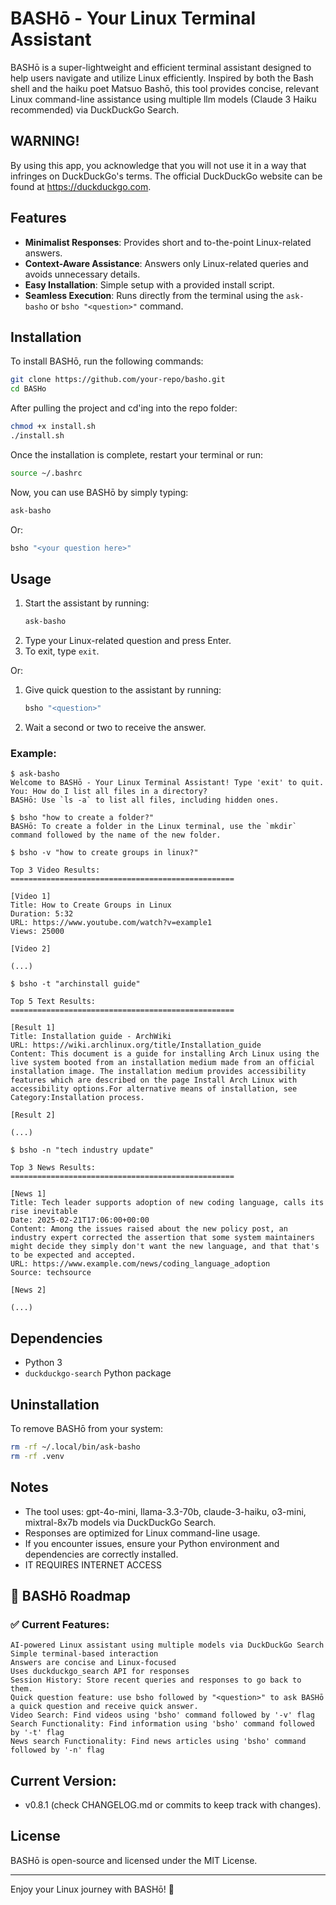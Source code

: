 # BASHō - Your Linux Terminal Assistant

BASHō is a super-lightweight and efficient terminal assistant designed to help users navigate and utilize Linux efficiently. Inspired by both the Bash shell and the haiku poet Matsuo Bashō, this tool provides concise, relevant Linux command-line assistance using multiple llm models (Claude 3 Haiku recommended) via DuckDuckGo Search.

## WARNING!

By using this app, you acknowledge that you will not use it in a way that infringes on DuckDuckGo's terms. The official DuckDuckGo website can be found at https://duckduckgo.com.

## Features
- **Minimalist Responses**: Provides short and to-the-point Linux-related answers.
- **Context-Aware Assistance**: Answers only Linux-related queries and avoids unnecessary details.
- **Easy Installation**: Simple setup with a provided install script.
- **Seamless Execution**: Runs directly from the terminal using the `ask-basho` or `bsho "<question>"` command.

## Installation
To install BASHō, run the following commands:

```bash
git clone https://github.com/your-repo/basho.git  
cd BASHo
```
After pulling the project and cd'ing into the repo folder:

```bash
chmod +x install.sh
./install.sh
```

Once the installation is complete, restart your terminal or run:

```bash
source ~/.bashrc
```

Now, you can use BASHō by simply typing:

```bash
ask-basho
```

Or:

```bash
bsho "<your question here>"
```

## Usage
1. Start the assistant by running:
   ```bash
   ask-basho
   ```
2. Type your Linux-related question and press Enter.
3. To exit, type `exit`.

Or:

1. Give quick question to the assistant by running:
   ```bash
   bsho "<question>"
   ```
2. Wait a second or two to receive the answer.

### Example:
```
$ ask-basho
Welcome to BASHō - Your Linux Terminal Assistant! Type 'exit' to quit.
You: How do I list all files in a directory?
BASHō: Use `ls -a` to list all files, including hidden ones.
```

```
$ bsho "how to create a folder?"
BASHō: To create a folder in the Linux terminal, use the `mkdir` command followed by the name of the new folder.
```

```
$ bsho -v "how to create groups in linux?"

Top 3 Video Results:
==================================================

[Video 1]
Title: How to Create Groups in Linux
Duration: 5:32
URL: https://www.youtube.com/watch?v=example1
Views: 25000

[Video 2]

(...)
```

```
$ bsho -t "archinstall guide"

Top 5 Text Results:
==================================================

[Result 1]
Title: Installation guide - ArchWiki
URL: https://wiki.archlinux.org/title/Installation_guide
Content: This document is a guide for installing Arch Linux using the live system booted from an installation medium made from an official installation image. The installation medium provides accessibility features which are described on the page Install Arch Linux with accessibility options.For alternative means of installation, see Category:Installation process.

[Result 2]

(...)
```

```
$ bsho -n "tech industry update"

Top 3 News Results:  
==================================================  

[News 1]  
Title: Tech leader supports adoption of new coding language, calls its rise inevitable  
Date: 2025-02-21T17:06:00+00:00  
Content: Among the issues raised about the new policy post, an industry expert corrected the assertion that some system maintainers might decide they simply don't want the new language, and that that's to be expected and accepted.  
URL: https://www.example.com/news/coding_language_adoption  
Source: techsource  

[News 2]

(...)
```

## Dependencies
- Python 3
- `duckduckgo-search` Python package

## Uninstallation
To remove BASHō from your system:
```bash
rm -rf ~/.local/bin/ask-basho
rm -rf .venv
```

## Notes
- The tool uses: gpt-4o-mini, llama-3.3-70b, claude-3-haiku, o3-mini, mixtral-8x7b models via DuckDuckGo Search.
- Responses are optimized for Linux command-line usage.
- If you encounter issues, ensure your Python environment and dependencies are correctly installed.
- IT REQUIRES INTERNET ACCESS

## 📌 BASHō Roadmap

### ✅ Current Features:

    AI-powered Linux assistant using multiple models via DuckDuckGo Search
    Simple terminal-based interaction
    Answers are concise and Linux-focused
    Uses duckduckgo_search API for responses
    Session History: Store recent queries and responses to go back to them.
    Quick question feature: use bsho followed by "<question>" to ask BASHō a quick question and receive quick answer.
    Video Search: Find videos using 'bsho' command followed by '-v' flag
    Search Functionality: Find information using 'bsho' command followed by '-t' flag
    News search Functionality: Find news articles using 'bsho' command followed by '-n' flag

## Current Version:

- v0.8.1 (check CHANGELOG.md or commits to keep track with changes).

## License
BASHō is open-source and licensed under the MIT License.

---

Enjoy your Linux journey with BASHō! 🐧

